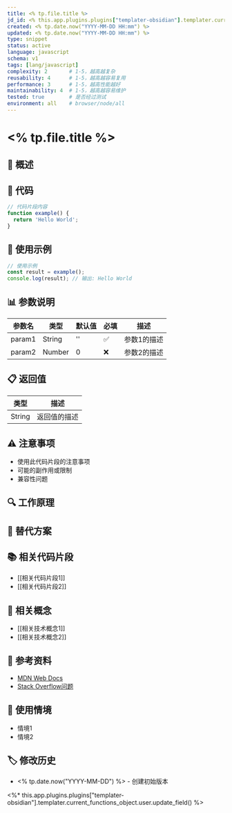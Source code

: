 ```yaml
---
title: <% tp.file.title %>
jd_id: <% this.app.plugins.plugins["templater-obsidian"].templater.current_functions_object.user.jd_id() %>
created: <% tp.date.now("YYYY-MM-DD HH:mm") %>
updated: <% tp.date.now("YYYY-MM-DD HH:mm") %>
type: snippet
status: active
language: javascript
schema: v1
tags: [lang/javascript]
complexity: 2       # 1-5，越高越复杂
reusability: 4      # 1-5，越高越容易复用
performance: 3      # 1-5，越高性能越好
maintainability: 4  # 1-5，越高越容易维护
tested: true        # 是否经过测试
environment: all    # browser/node/all
---
```


# <% tp.file.title %>

## 📝 概述

<!-- 简要描述该代码片段的用途、功能及解决的问题 -->

## 🧩 代码

```javascript
// 代码片段内容
function example() {
  return 'Hello World';
}
```

## 🚀 使用示例

```javascript
// 使用示例
const result = example();
console.log(result); // 输出: Hello World
```

## 📊 参数说明

| 参数名 | 类型 | 默认值 | 必填 | 描述 |
|-------|------|-------|------|------|
| param1 | String | '' | ✅ | 参数1的描述 |
| param2 | Number | 0 | ❌ | 参数2的描述 |

## 📋 返回值

| 类型 | 描述 |
|------|------|
| String | 返回值的描述 |

## ⚠️ 注意事项

- 使用此代码片段的注意事项
- 可能的副作用或限制
- 兼容性问题

## 🔍 工作原理

<!-- 简要解释代码的工作原理或算法 -->

## 🔄 替代方案

<!-- 可能的替代实现方法或库 -->

## 📚 相关代码片段

- [[相关代码片段1]]
- [[相关代码片段2]]

## 🔗 相关概念

- [[相关技术概念1]]
- [[相关技术概念2]]

## 📖 参考资料

<!-- 参考的文档、文章或资源链接 -->
- [MDN Web Docs](https://developer.mozilla.org/)
- [Stack Overflow问题](https://stackoverflow.com/)

## 📝 使用情境

<!-- 适合使用此代码片段的情境 -->
- 情境1
- 情境2

## 🏷️ 修改历史

- <% tp.date.now("YYYY-MM-DD") %> - 创建初始版本

<%* this.app.plugins.plugins["templater-obsidian"].templater.current_functions_object.user.update_field() %> 